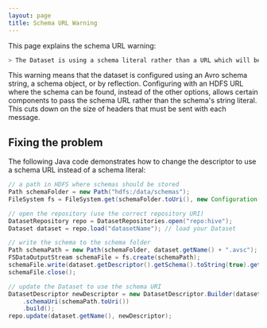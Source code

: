 ```yaml
---
layout: page
title: Schema URL Warning
---
```

This page explains the schema URL warning:

```bash
> The Dataset is using a schema literal rather than a URL which will be attached to every message.
```

This warning means that the dataset is configured using an Avro schema string, a schema object, or by reflection. Configuring with an HDFS URL where the schema can be found, instead of the other options, allows certain components to pass the schema URL rather than the schema's string literal. This cuts down on the size of headers that must be sent with each message.

## Fixing the problem

The following Java code demonstrates how to change the descriptor to use a schema URL instead of a schema literal:

```java
// a path in HDFS where schemas should be stored
Path schemaFolder = new Path("hdfs:/data/schemas");
FileSystem fs = FileSystem.get(schemaFolder.toUri(), new Configuration());

// open the repository (use the correct repository URI)
DatasetRepository repo = DatasetRepositories.open("repo:hive");
Dataset dataset = repo.load("datasetName"); // load your Dataset

// write the schema to the schema folder
Path schemaPath = new Path(schemaFolder, dataset.getName() + ".avsc");
FSDataOutputStream schemaFile = fs.create(schemaPath);
schemaFile.write(dataset.getDescriptor().getSchema().toString(true).getBytes(Charset.forName("UTF-8")));
schemaFile.close();

// update the Dataset to use the schema URI
DatasetDescriptor newDescriptor = new DatasetDescriptor.Builder(dataset.getDescriptor())
    .schemaUri(schemaPath.toUri())
    .build();
repo.update(dataset.getName(), newDescriptor);
```
